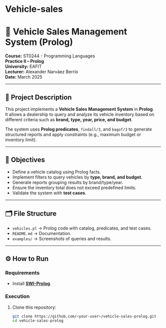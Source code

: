 # Vehicle-sales
# 🚗 Vehicle Sales Management System (Prolog)

**Course:** ST0244 - Programming Languages  
**Practice II – Prolog**  
**University:** EAFIT  
**Lecturer:** Alexander Narváez Berrío  
**Date:** March 2025  

---

## 📌 Project Description

This project implements a **Vehicle Sales Management System** in **Prolog**.  
It allows a dealership to query and analyze its vehicle inventory based on different criteria such as **brand, type, year, price, and budget**.  

The system uses **Prolog predicates**, `findall/3`, and `bagof/3` to generate structured reports and apply constraints (e.g., maximum budget or inventory limit).

---

## 🎯 Objectives

- Define a vehicle catalog using Prolog facts.  
- Implement filters to query vehicles by **type, brand, and budget**.  
- Generate reports grouping results by brand/type/year.  
- Ensure the inventory total does not exceed predefined limits.  
- Validate the system with **test cases**.  

---

## 🗂️ File Structure

- `vehicles.pl` → Prolog code with catalog, predicates, and test cases.  
- `README.md` → Documentation.  
- `examples/` → Screenshots of queries and results. 

---

## ⚙️ How to Run

### Requirements
- Install [**SWI-Prolog**](https://www.swi-prolog.org/).

### Execution
1. Clone this repository:
   ```bash
   git clone https://github.com/<your-user>/vehicle-sales-prolog.git
   cd vehicle-sales-prolog
